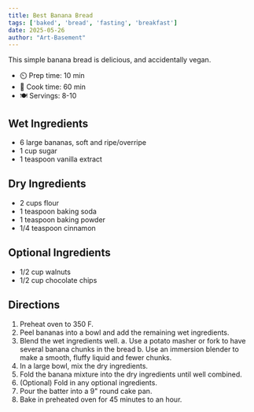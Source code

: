 ```yaml
---
title: Best Banana Bread
tags: ['baked', 'bread', 'fasting', 'breakfast']
date: 2025-05-26
author: "Art-Basement"
---
```


This simple banana bread is delicious, and accidentally vegan.

- ⏲️ Prep time: 10 min
- 🍳 Cook time: 60 min
- 🍽️ Servings: 8-10


## Wet Ingredients

- 6 large bananas, soft and ripe/overripe
- 1 cup sugar
- 1 teaspoon vanilla extract

## Dry Ingredients 

- 2 cups flour
- 1 teaspoon baking soda
- 1 teaspoon baking powder
- 1/4 teaspoon cinnamon

## Optional Ingredients

- 1/2 cup walnuts
- 1/2 cup chocolate chips


## Directions

1. Preheat oven to 350 F.
2. Peel bananas into a bowl and add the remaining wet ingredients.
3. Blend the wet ingredients well.
  a. Use a potato masher or fork to have several banana chunks in the bread
  b. Use an immersion blender to make a smooth, fluffy liquid and fewer chunks.
4. In a large bowl, mix the dry ingredients.
5. Fold the banana mixture into the dry ingredients until well combined.
6. (Optional) Fold in any optional ingredients.
7. Pour the batter into a 9" round cake pan.
8. Bake in preheated oven for 45 minutes to an hour.
